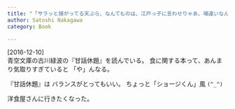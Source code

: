 ```yaml
---
title: "「サラッと揚がってる天ぷら、なんてものは、江戸っ子に言わせりゃあ、場違いなんだね。食った後、油っくさいおくびが、出るようでなくっちゃあ」---古川緑波が面白い"
author: Satoshi Nakagawa
category: Book

---
```


[2016-12-10]  
 青空文庫の古川緑波の『甘話休題』を読んでいる。
食に関する本って、あんまり気取りすぎていると
「や」んなる。

 『甘話休題』は
バランスがとってもいい。
ちょっと「ショージくん」風 `(^_^)`

 洋食屋さんに行きたくなった。

